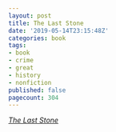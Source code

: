 ```yaml
---
layout: post
title: The Last Stone
date: '2019-05-14T23:15:48Z'
categories: book
tags:
- book
- crime
- great
- history
- nonfiction
published: false
pagecount: 304
---
```


[*The Last Stone*][book-amaz]

[book-amaz]:      https://www.amazon.com/dp/B07MQG23VS
